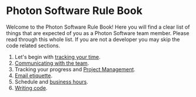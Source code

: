 # Photon Software Rule Book

Welcome to the Photon Software Rule Book! Here you will find a clear list of things that are expected of you as a Photon Software team member. Please read through this whole list. If you are not a developer you may skip the code related sections.

1. Let's begin with [tracking your time](Tracking%20Time).  
2. [Communicating with the team](Team%20Communication).  
3. Tracking your progress and [Project Management](Project%20Management).  
4. [Email etiquette](Email%20Etiquette).  
5. Schedule and [business hours](Business%20Hours).  
6. [Writing code](Writing%20Code).

